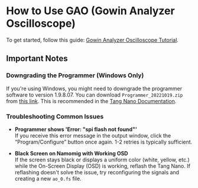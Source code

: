 # How to Use GAO (Gowin Analyzer Oscilloscope)

To get started, follow this guide: [Gowin Analyzer Oscilloscope Tutorial](https://www.reddit.com/r/GowinFPGA/wiki/tutorials/gowin_analyzer_oscilloscope/).

## Important Notes

### Downgrading the Programmer (Windows Only)
If you're using Windows, you might need to downgrade the programmer software to version 1.9.8.07. You can download `Programmer_20221019.zip` from [this link](https://dl.sipeed.com/shareURL/TANG/programmer). This is recommended in the [Tang Nano Documentation](https://wiki.sipeed.com/hardware/en/tang/Tang-Nano-Doc/questions.html#Using-GAO).

### Troubleshooting Common Issues

- **Programmer shows 'Error: "spi flash not found"'**  
  If you receive this error message in the output window, click the “Program/Configure” button once again. 1-2 retries is typically sufficient.

- **Black Screen on Namomig with Working OSD**  
  If the screen stays black or displays a uniform color (white, yellow, etc.) while the On-Screen Display (OSD) is working, reflash the Tang Nano. 
If reflashing doesn't solve the issue, try reconfiguring the signals and creating a new `ao_0.fs` file.

